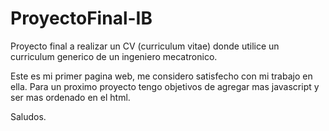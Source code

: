 # ProyectoFinal-IB
Proyecto final a realizar un CV (curriculum vitae) donde utilice un curriculum generico de un ingeniero mecatronico.

Este es mi primer pagina web, me considero satisfecho con mi trabajo en ella.
Para un proximo proyecto tengo objetivos de agregar mas javascript y ser mas ordenado en el html.

Saludos.
